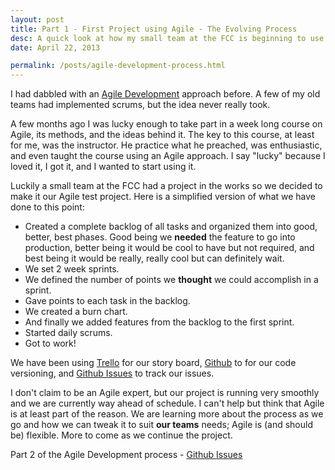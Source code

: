 ```yaml
---
layout: post
title: Part 1 - First Project using Agile - The Evolving Process
desc: A quick look at how my small team at the FCC is beginning to use Agile methods to develop a web application; the tools, the methods, the lessons we're learning. <strong>SO FAR, SO GOOD.</strong>
date: April 22, 2013

permalink: /posts/agile-development-process.html
---
```

I had dabbled with an [Agile Development](http://en.wikipedia.org/wiki/Agile_software_development) approach before. A few of my old teams had implemented scrums, but the idea never really took.

A few months ago I was lucky enough to take part in a week long course on Agile, its methods, and the ideas behind it. The key to this course, at least for me, was the instructor. He practice what he preached, was enthusiastic, and even taught the course using an Agile approach. I say "lucky" because I loved it, I got it, and I wanted to start using it.

Luckily a small team at the FCC had a project in the works so we decided to make it our Agile test project. Here is a simplified version of what we have done to this point:

- Created a complete backlog of all tasks and organized them into good, better, best phases. Good being we <strong>needed</strong> the feature to go into production, better being it would be cool to have but not required, and best being it would be really, really cool but can definitely wait.
- We set 2 week sprints.
- We defined the number of points we <strong>thought</strong> we could accomplish in a sprint.
- Gave points to each task in the backlog.
- We created a burn chart.
- And finally we added features from the backlog to the first sprint.
- Started daily scrums.
- Got to work!

We have been using [Trello](http://trello.com) for our story board, [Github](http://github.com) to for our code versioning, and [Github Issues](https://github.com/blog/831-issues-2-0-the-next-generation) to track our issues.

I don't claim to be an Agile expert, but our project is running very smoothly and we are currently way ahead of schedule. I can't help but think that Agile is at least part of the reason. We are learning more about the process as we go and how we can tweak it to suit <strong>our teams</strong> needs; Agile is (and should be) flexible. More to come as we continue the project.

Part 2 of the Agile Development process - [Github Issues](/posts/using-github-and-github-issues-with-agile.html)